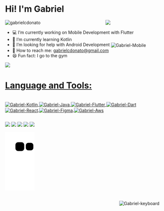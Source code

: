 <h1> Hi! I'm Gabriel </h1>
<img align="right" width="35%" src="https://cdn.discordapp.com/attachments/896197626775629875/905522447384735794/68747470733a2f2f6d656469612e67697068792e636f6d2f6d656469612f57734a7a5846384d38746c36772f67697068792e676966.gif">

<img src="https://komarev.com/ghpvc/?username=gabrielcdonato&color=blue" alt="gabrielcdonato" /> 

- 💻 I’m currently working on Mobile Development with Flutter
- 🧠 I’m currently learning Kotlin 
- 🤝 I’m looking for help with Android Development <img align="center" alt="Gabriel-Mobile" height="30" width="30" src="https://cdn.jsdelivr.net/gh/devicons/devicon/icons/android/android-original.svg"> 
- 📩 How to reach me: gabrielcdonato@gmail.com
- 😆 Fun fact: I go to the gym
 <div>
  <a href="https://github.com/gabrielcdonato">
  <img height="180em" src="https://github-readme-stats.vercel.app/api?username=gabrielcdonato&show_icons=true&theme=tokyonight&include_all_commits=true&count_private=true"/>
<h1> Language and Tools:</h1>
</div>
<div style="display: inline_block"><br>
  <img align="center" alt="Gabriel-Kotlin" height="30" width="40" src="https://cdn.jsdelivr.net/gh/devicons/devicon/icons/kotlin/kotlin-original.svg">
  <img align="center" alt="Gabriel-Java" height="30" width="40" src="https://cdn.jsdelivr.net/gh/devicons/devicon/icons/java/java-original.svg">
  <img align="center" alt="Gabriel-Flutter" height="30" width="40" src="https://cdn.jsdelivr.net/gh/devicons/devicon/icons/flutter/flutter-original.svg">
  <img align="center" alt="Gabriel-Dart" height="30" width="40" src="https://cdn.jsdelivr.net/gh/devicons/devicon/icons/dart/dart-original.svg">
  <img align="center" alt="Gabriel-React" height="30" width="40" src="https://cdn.jsdelivr.net/gh/devicons/devicon/icons/react/react-original.svg">
  <img align="center" alt="Gabriel-Figma" height="30" width="40" src="https://cdn.jsdelivr.net/gh/devicons/devicon/icons/figma/figma-original.svg">
  <img align="center" alt="Gabriel-Aws" height="30" width="40" src="https://cdn.jsdelivr.net/gh/devicons/devicon/icons/amazonwebservices/amazonwebservices-original.svg">
</div>
  
  ##
 
<div> 
  <a href="https://www.youtube.com/channel/UCQbRpudY7eSjazJWePJnCnQ" target="_blank"><img src="https://img.shields.io/badge/YouTube-FF0000?style=for-the-badge&logo=youtube&logoColor=white" target="_blank"></a>
  <a href="https://instagram.com/g_donalt" target="_blank"><img src="https://img.shields.io/badge/-Instagram-%23E4405F?style=for-the-badge&logo=instagram&logoColor=white" target="_blank"></a>
 <a href="https://discord.gg/" target="_blank"><img src="https://img.shields.io/badge/Discord-7289DA?style=for-the-badge&logo=discord&logoColor=white" target="_blank"></a> 
  <a href="https://www.linkedin.com/in/gabrielcdonato/" target="_blank"><img src="https://img.shields.io/badge/-LinkedIn-%230077B5?style=for-the-badge&logo=linkedin&logoColor=white" target="_blank"></a> 
<a href="https://twitter.com/Tiodonalt" target="_blank"><img src="https://img.shields.io/badge/Twitter-1DA1F2?style=for-the-badge&logo=twitter&logoColor=white" target="_blank"></a> 
 
  ![Snake animation](https://github.com/rafaballerini/rafaballerini/blob/output/github-contribution-grid-snake.svg)
 
</div>

##

              
 <div>
<img align="right" alt="Gabriel-keyboard" src="https://media1.tenor.com/images/47d3a03b320b0e77f741d401ff9bdcb2/tenor.gif?itemid=15747325">
 </div>





  
    
